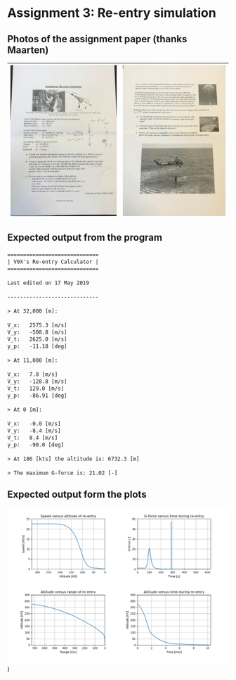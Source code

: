 # Assignment 3: Re-entry simulation

## Photos of the assignment paper (thanks Maarten)

| ![Page 1](https://github.com/V0XNIHILI/AE1205-Python/blob/master/assignments/3/photos/assignment-3-1.jpeg) | ![Page 2](https://github.com/V0XNIHILI/AE1205-Python/blob/master/assignments/3/photos/assignment-3-2.jpeg) |
|----:|------:|

## Expected output from the program

```
=============================
| V0X's Re-entry Calculator |
=============================

Last edited on 17 May 2019

-----------------------------

> At 32,000 [m]:

V_x:   2575.3 [m/s]
V_y:   -508.8 [m/s]
V_t:   2625.0 [m/s]
y_p:   -11.18 [deg]

> At 11,000 [m]:

V_x:   7.0 [m/s]
V_y:   -128.8 [m/s]
V_t:   129.0 [m/s]
y_p:   -86.91 [deg]

> At 0 [m]:

V_x:   -0.0 [m/s]
V_y:   -8.4 [m/s]
V_t:   8.4 [m/s]
y_p:   -90.0 [deg]

> At 186 [kts] the altitude is: 6732.3 [m]

> The maximum G-force is: 21.02 [-]
```

## Expected output form the plots

![Plots](https://github.com/V0XNIHILI/AE1205-Python/blob/master/assignments/3/photos/plots.png))
